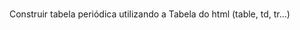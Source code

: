 
<h1 url="imagem_tabela_períodica.png"></h1>
Construir tabela periódica utilizando a Tabela do html (table, td, tr...)
